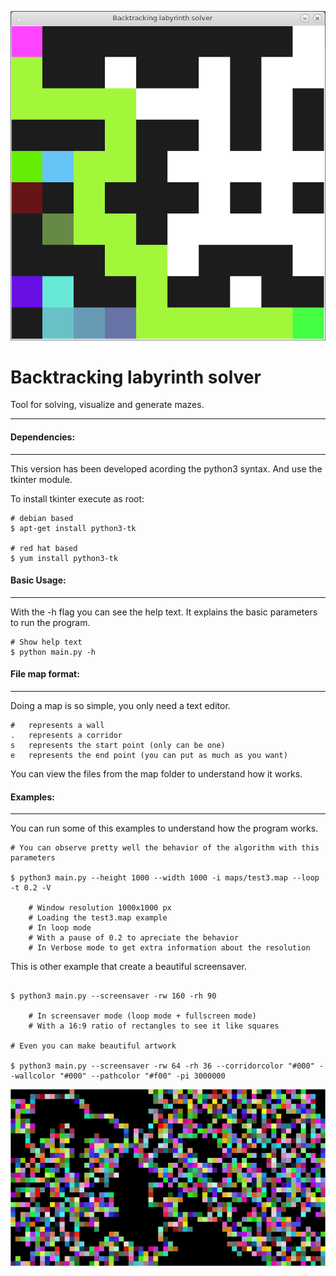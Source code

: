 ![Alt text](https://raw.githubusercontent.com/Dieg0x17/BLS/master/images/preview.png "Preview Image")

Backtracking labyrinth solver
===================
Tool for solving, visualize and generate mazes.

----------

#### Dependencies:
-------------
This version has been developed acording the python3 syntax.
And use the tkinter module.

To install tkinter execute as root:

```
# debian based
$ apt-get install python3-tk

# red hat based
$ yum install python3-tk
```

#### Basic Usage:
-------------
With the -h flag you can see the help text. It explains the basic parameters to run the program.

```
# Show help text
$ python main.py -h
```


#### File map format:
-------------
Doing a map is so simple, you only need a text editor.

    #   represents a wall
    .   represents a corridor
    s   represents the start point (only can be one)
    e   represents the end point (you can put as much as you want)

You can view the files from the map folder to understand how it works.


#### Examples:
-------------
You can run some of this examples to understand how the program works.

```
# You can observe pretty well the behavior of the algorithm with this parameters

$ python3 main.py --height 1000 --width 1000 -i maps/test3.map --loop -t 0.2 -V

    # Window resolution 1000x1000 px
    # Loading the test3.map example
    # In loop mode
    # With a pause of 0.2 to apreciate the behavior
    # In Verbose mode to get extra information about the resolution

```

This is other example that create a beautiful screensaver.

```

$ python3 main.py --screensaver -rw 160 -rh 90

    # In screensaver mode (loop mode + fullscreen mode)
    # With a 16:9 ratio of rectangles to see it like squares

# Even you can make beautiful artwork

$ python3 main.py --screensaver -rw 64 -rh 36 --corridorcolor "#000" --wallcolor "#000" --pathcolor "#f00" -pi 3000000

```
![Alt text](https://raw.githubusercontent.com/Dieg0x17/BLS/master/images/artwork.png "Artwork example")

